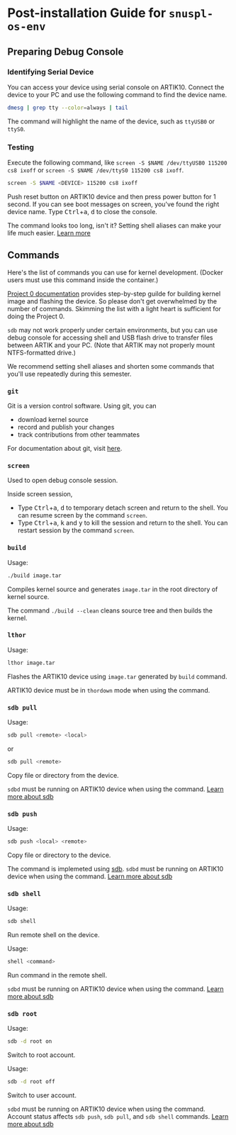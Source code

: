 # Post-installation Guide for `snuspl-os-env`

## Preparing Debug Console

### Identifying Serial Device

You can access your device using serial console on ARTIK10. Connect the device to your PC and use the following command to find the device name.

```bash
dmesg | grep tty --color=always | tail
```

The command will highlight the name of the device, such as `ttyUSB0` or `ttyS0`.

### Testing

Execute the following command, like `screen -S $NAME /dev/ttyUSB0 115200 cs8 ixoff` or `screen -S $NAME /dev/ttyS0 115200 cs8 ixoff`.

```bash
screen -S $NAME <DEVICE> 115200 cs8 ixoff
```

Push reset button on ARTIK10 device and then press power button for 1 second. If you can see boot messages on screen, you've found the right device name. Type <kbd>Ctrl</kbd>+<kbd>a</kbd>, <kbd>d</kbd> to close the console.

The command looks too long, isn't it? Setting shell aliases can make your life much easier. [Learn more](https://www.digitalocean.com/community/tutorials/an-introduction-to-useful-bash-aliases-and-functions)

## Commands

Here's the list of commands you can use for kernel development. (Docker users must use this command inside the container.)

[Project 0 documentation](/doc/Project0.md) provides step-by-step guilde for building kernel image and flashing the device. So please don't get overwhelmed by the number of commands. Skimming the list with a light heart is sufficient for doing the Project 0.

`sdb` may not work properly under certain environments, but you can use debug console for accessing shell and USB flash drive to transfer files between ARTIK and your PC. (Note that ARTIK may not properly mount NTFS-formatted drive.)

We recommend setting shell aliases and shorten some commands that you'll use repeatedly during this semester.

### `git`

Git is a version control software. Using git, you can

* download kernel source
* record and publish your changes
* track contributions from other teammates

For documentation about git, visit [here](https://git-scm.com/doc).

### `screen`

Used to open debug console session.

Inside screen session,

* Type <kbd>Ctrl</kbd>+<kbd>a</kbd>, <kbd>d</kbd> to temporary detach screen and return to the shell. You can resume screen by the command `screen`.
* Type <kbd>Ctrl</kbd>+<kbd>a</kbd>, <kbd>k</kbd> and <kbd>y</kbd> to kill the session and return to the shell. You can restart session by the command `screen`.

### `build`

Usage:
```bash
./build image.tar
```

Compiles kernel source and generates `image.tar` in the root directory of kernel source.

The command `./build --clean` cleans source tree and then builds the kernel.

### `lthor`

Usage:
```bash
lthor image.tar
```

Flashes the ARTIK10 device using `image.tar` generated by `build` command.

ARTIK10 device must be in `thordown` mode when using the command.

### `sdb pull`

Usage:
```bash
sdb pull <remote> <local>
```
or
```bash
sdb pull <remote>
```

Copy file or directory from the device. 

 `sdbd` must be running on ARTIK10 device when using the command. [Learn more about sdb](https://developer.tizen.org/development/tizen-studio/web-tools/running-and-testing-your-app/sdb?langredirect=1)

### `sdb push`

Usage:
```bash
sdb push <local> <remote>
```

Copy file or directory to the device.

The command is implemeted using [sdb](https://developer.tizen.org/development/tizen-studio/web-tools/running-and-testing-your-app/sdb?langredirect=1). `sdbd` must be running on ARTIK10 device when using the command. [Learn more about sdb](https://developer.tizen.org/development/tizen-studio/web-tools/running-and-testing-your-app/sdb?langredirect=1)

### `sdb shell`

Usage:
```bash
sdb shell
```

Run remote shell on the device.

Usage:
```bash
shell <command>
```

Run command in the remote shell.

`sdbd` must be running on ARTIK10 device when using the command. [Learn more about sdb](https://developer.tizen.org/development/tizen-studio/web-tools/running-and-testing-your-app/sdb?langredirect=1)

### `sdb root`

Usage:
```bash
sdb -d root on
```

Switch to root account.

Usage:
```bash
sdb -d root off
```

Switch to user account.

`sdbd` must be running on ARTIK10 device when using the command. Account status affects `sdb push`, `sdb pull`, and `sdb shell` commands. [Learn more about sdb](https://developer.tizen.org/development/tizen-studio/web-tools/running-and-testing-your-app/sdb?langredirect=1)

